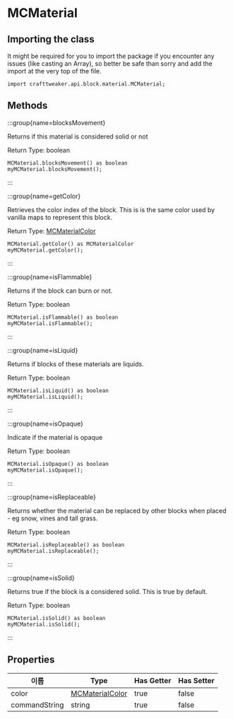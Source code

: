 # MCMaterial

## Importing the class

It might be required for you to import the package if you encounter any issues (like casting an Array), so better be safe than sorry and add the import at the very top of the file.
```zenscript
import crafttweaker.api.block.material.MCMaterial;
```


## Methods

:::group{name=blocksMovement}

Returns if this material is considered solid or not

Return Type: boolean

```zenscript
MCMaterial.blocksMovement() as boolean
myMCMaterial.blocksMovement();
```

:::

:::group{name=getColor}

Retrieves the color index of the block. This is is the same color used by vanilla maps to represent this block.

Return Type: [MCMaterialColor](/vanilla/api/block/material/MCMaterialColor)

```zenscript
MCMaterial.getColor() as MCMaterialColor
myMCMaterial.getColor();
```

:::

:::group{name=isFlammable}

Returns if the block can burn or not.

Return Type: boolean

```zenscript
MCMaterial.isFlammable() as boolean
myMCMaterial.isFlammable();
```

:::

:::group{name=isLiquid}

Returns if blocks of these materials are liquids.

Return Type: boolean

```zenscript
MCMaterial.isLiquid() as boolean
myMCMaterial.isLiquid();
```

:::

:::group{name=isOpaque}

Indicate if the material is opaque

Return Type: boolean

```zenscript
MCMaterial.isOpaque() as boolean
myMCMaterial.isOpaque();
```

:::

:::group{name=isReplaceable}

Returns whether the material can be replaced by other blocks when placed - eg snow, vines and tall grass.

Return Type: boolean

```zenscript
MCMaterial.isReplaceable() as boolean
myMCMaterial.isReplaceable();
```

:::

:::group{name=isSolid}

Returns true if the block is a considered solid. This is true by default.

Return Type: boolean

```zenscript
MCMaterial.isSolid() as boolean
myMCMaterial.isSolid();
```

:::


## Properties

| 이름            | Type                                                           | Has Getter | Has Setter |
| ------------- | -------------------------------------------------------------- | ---------- | ---------- |
| color         | [MCMaterialColor](/vanilla/api/block/material/MCMaterialColor) | true       | false      |
| commandString | string                                                         | true       | false      |

